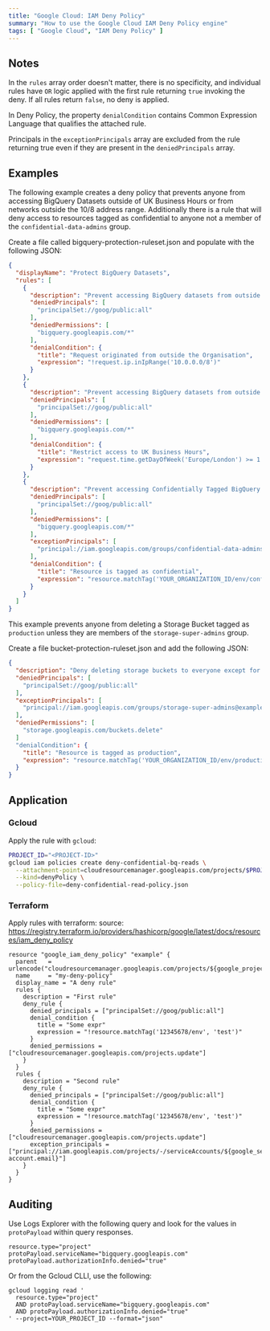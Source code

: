 ```yaml
---
title: "Google Cloud: IAM Deny Policy"
summary: "How to use the Google Cloud IAM Deny Policy engine"
tags: [ "Google Cloud", "IAM Deny Policy" ]
---
```


## Notes

In the `rules` array order doesn't matter, there is no specificity, and individual rules have `OR` logic applied with the first rule returning `true` invoking the deny.  If all rules return `false`, no deny is applied.

In Deny Policy, the property `denialCondition` contains Common Expression Language that qualifies the attached rule.

Principals in the `exceptionPrincipals` array are excluded from the rule returning true even if they are present in the `deniedPrincipals` array.

## Examples

The following example creates a deny policy that prevents anyone from accessing BigQuery Datasets outside of UK Business Hours or from networks outside the 10/8 address range. Additionally there is a rule that will deny access to resources tagged as confidential to anyone not a member of the `confidential-data-admins` group.

Create a file called bigquery-protection-ruleset.json and populate with the following JSON:

```json
{
  "displayName": "Protect BigQuery Datasets",
  "rules": [
    {
      "description": "Prevent accessing BigQuery datasets from outside the organization's private IP Address Range",
      "deniedPrincipals": [
        "principalSet://goog/public:all"
      ],
      "deniedPermissions": [
        "bigquery.googleapis.com/*"
      ],
      "denialCondition": {
        "title": "Request originated from outside the Organisation",
        "expression": "!request.ip.inIpRange('10.0.0.0/8')"
      }
    },
    {
      "description": "Prevent accessing BigQuery datasets from outside UK business hours of 8am to 6pm, Monday to Friday",
      "deniedPrincipals": [
        "principalSet://goog/public:all"
      ],
      "deniedPermissions": [
        "bigquery.googleapis.com/*"
      ],
      "denialCondition": {
        "title": "Restrict access to UK Business Hours",
        "expression": "request.time.getDayOfWeek('Europe/London') >= 1 && request.time.getDayOfWeek('Europe/London') <= 5 && request.time.timeOfDay('Europe/London').between('08:00:00', '18:00:00')"
      }
    },
    {
      "description": "Prevent accessing Confidentially Tagged BigQuery datasets except for members of the confidential-data-admins group",
      "deniedPrincipals": [
        "principalSet://goog/public:all"
      ],
      "deniedPermissions": [
        "bigquery.googleapis.com/*"
      ],
      "exceptionPrincipals": [
        "principal://iam.googleapis.com/groups/confidential-data-admins@example.com"
      ],
      "denialCondition": {
        "title": "Resource is tagged as confidential",
        "expression": "resource.matchTag('YOUR_ORGANIZATION_ID/env/confidential')"
      }
    }
  ]
}
```

This example prevents anyone from deleting a Storage Bucket tagged as `production` unless they are members of the `storage-super-admins` group.

Create a file bucket-protection-ruleset.json and add the following JSON:

```json
{
  "description": "Deny deleting storage buckets to everyone except for the storage super admins group.",
  "deniedPrincipals": [
    "principalSet://goog/public:all"
  ],
  "exceptionPrincipals": [
    "principal://iam.googleapis.com/groups/storage-super-admins@example.com"
  ],
  "deniedPermissions": [
    "storage.googleapis.com/buckets.delete"
  ]
  "denialCondition": {
    "title": "Resource is tagged as production",
    "expression": "resource.matchTag('YOUR_ORGANIZATION_ID/env/production')"
  }
}
```

## Application

### Gcloud

Apply the rule with `gcloud`:

```bash
PROJECT_ID="<PROJECT-ID>"
gcloud iam policies create deny-confidential-bq-reads \
  --attachment-point=cloudresourcemanager.googleapis.com/projects/$PROJECT_ID \
  --kind=denyPolicy \
  --policy-file=deny-confidential-read-policy.json
```

### Terraform

Apply rules with terraform:
source: https://registry.terraform.io/providers/hashicorp/google/latest/docs/resources/iam_deny_policy

```
resource "google_iam_deny_policy" "example" {
  parent   = urlencode("cloudresourcemanager.googleapis.com/projects/${google_project.project.project_id}")
  name     = "my-deny-policy"
  display_name = "A deny rule"
  rules {
    description = "First rule"
    deny_rule {
      denied_principals = ["principalSet://goog/public:all"]
      denial_condition {
        title = "Some expr"
        expression = "!resource.matchTag('12345678/env', 'test')"
      }
      denied_permissions = ["cloudresourcemanager.googleapis.com/projects.update"]
    }
  }
  rules {
    description = "Second rule"
    deny_rule {
      denied_principals = ["principalSet://goog/public:all"]
      denial_condition {
        title = "Some expr"
        expression = "!resource.matchTag('12345678/env', 'test')"
      }
      denied_permissions = ["cloudresourcemanager.googleapis.com/projects.update"]
      exception_principals = ["principal://iam.googleapis.com/projects/-/serviceAccounts/${google_service_account.test-account.email}"]
    }
  }
}
```

## Auditing

Use Logs Explorer with the following query and look for the values in `protoPayload` within query responses.

```
resource.type="project"
protoPayload.serviceName="bigquery.googleapis.com"
protoPayload.authorizationInfo.denied="true"
```

Or from the Gcloud CLLI, use the following:

```
gcloud logging read '
  resource.type="project"
  AND protoPayload.serviceName="bigquery.googleapis.com"
  AND protoPayload.authorizationInfo.denied="true"
' --project=YOUR_PROJECT_ID --format="json"
```